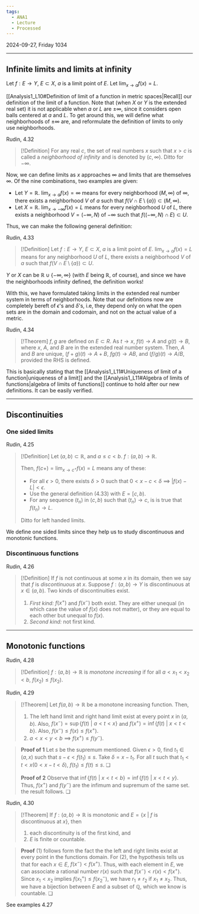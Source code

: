 ```yaml
---
tags:
  - ANA1
  - Lecture
  - Processed
---
```

2024-09-27, Friday
1034

---
## Infinite limits and limits at infinity

Let $f:E\to Y$, $E\subset X$, $a$ is a limit point of $E$.
Let  $\lim_{ x \to a }f(x)=L$.

[[Analysis1_L10#Definition of limit of a function in metric spaces|Recall]] our definition of the limit of a function. Note that (when $X$  or $Y$ is the extended real set) it is not applicable when $a$ or $L$ are $\pm \infty$, since it considers open balls centered at $a$ and $L$. To get around this, we will define what neighborhoods of $\pm \infty$ are, and reformulate the definition of limits to only use neighborhoods.

Rudin, 4.32

>[!Definition]
>For any real $c$, the set of real numbers $x$ such that $x>c$ is called a *neighborhood of infinity* and is denoted by $(c, \infty)$. Ditto for $-\infty$.

Now, we can define limits as $x$ approaches $\infty$ and limits that are themselves $\infty$. Of the nine combinations, two examples are given:
- Let $Y=\mathbb{R}$. $\lim_{ x \to a }f(x)=\infty$ means for every neighborhood $(M, \infty)$ of $\infty$, there exists a neighborhood $V$ of $a$ such that $f(V\cap E\setminus \{ a \})\subset (M, \infty)$. 
- Let $X=\mathbb{R}$. $\lim_{ x \to -\infty }f(x)=L$ means for every neighborhood $U$ of $L$, there exists a neighborhood $V=(-\infty, N)$ of $-\infty$ such that $f((-\infty, N)\cap E)\subset U$. 

Thus, we can make the following general definition:

Rudin, 4.33

>[!Definition]
>Let $f:E\to Y$, $E\subset X$, $a$ is a limit point of $E$.
>$\lim_{ x \to a }f(x)=L$ means for any neighborhood $U$ of $L$, there exists a neighborhood $V$ of $a$ such that $f(V\cap E\setminus \{ a \})\subset U$.

$Y$ or $X$ can be $\mathbb{R}\cup \{ -\infty, \infty \}$ (with $E$ being $\mathbb{R}$, of course), and since we have the neighborhoods infinity defined, the definition works!

With this, we have formulated taking limits in the extended real number system in terms of neighborhoods. Note that our definitions now are completely bereft of $\epsilon$'s and $\delta$'s, i.e, they depend only on what the open sets are in the domain and codomain, and not on the actual value of a metric.

Rudin, 4.34

>[!Theorem]
>$f, g$ are defined on $E\subset R$. As $t\to x$, $f(t)\to A$ and $g(t)\to B$, where $x$, $A$, and $B$ are in the extended real number system. 
>Then, $A$ and $B$ are unique, $(f+g)(t)\to A+B$, $fg(t)\to AB$, and $(f/g)(t)\to A/B$, provided the RHS is defined.

This is basically stating that the [[Analysis1_L11#Uniqueness of limit of a function|uniqueness of a limit]] and the [[Analysis1_L11#Algebra of limits of functions|algebra of limits of functions]] continue to hold after our new definitions. It can be easily verified.

---
## Discontinuities

### One sided limits

Rudin, 4.25

>[!Definition]
>Let $(a, b)\subset \mathbb{R}$, and $a\le c<b$. 
>$f:(a, b)\to \mathbb{R}$.
>
>Then, $f(c+)=\lim_{ x \to c^{+} }f(x)=L$ means any of these:
>- For all $\epsilon>0$, there exists $\delta>0$ such that $0<x-c<\delta$ $\implies$ $|f(x)-L|<\epsilon$.
>- Use the general definition (4.33) with $E=[c, b)$.
>- For any sequence $( t_{n} )$ in $(c, b)$ such that $(t_{n})\to c$, is is true that $f(t_{n})\to L$. 
>
>Ditto for left handed limits.

We define one sided limits since they help us to study discontinuous and monotonic functions.
### Discontinuous functions

Rudin, 4.26

>[!Definition]
>If $f$ is not continuous at some $x$ in its domain, then we say that $f$ is *discontinuous* at $x$. 
>Suppose $f:(a, b)\to Y$ is discontinuous at $x\in(a, b)$.
>Two kinds of discontinuities exist.
>1. *First kind:* $f(x^{+})$ and $f(x^{-})$ both exist. They are either unequal (in which case the value of $f(x)$ does not matter), or they are equal to each other but unequal to $f(x)$.
>2. *Second kind:* not first kind.

---
## Monotonic functions

Rudin, 4.28

>[!Definition]
>$f:(a, b)\to \mathbb{R}$ is *monotone increasing* if for all $a<x_{1}<x_{2}<b$, $f(x_{2})\le f(x_{2})$. 

Rudin, 4.29

>[!Theorem]
>Let $f(a, b)\to \mathbb{R}$ be a monotone increasing function. Then,
>1.  The left hand limit and right hand limit exist at every point $x$ in $(a, b)$. Also,  $f(x^{-})=\sup \{ f(t)\ |\ a<t<x \}$ and $f(x^{+})=\inf\{ f(t)\ |\ x<t<b \}$. Also, $f(x^{-})\leq f(x)\leq f(x^{+})$. 
>2. $a<x<y<b$ $\implies$ $f(x^{+})\le f(y^{-})$. 

>**Proof of 1**
>Let $s$ be the supremum mentioned. Given $\epsilon>0$, find $t_{1}\in(a, x)$ such that $s-\epsilon<f(t_{1})\le s$. Take $\delta=x-t_{1}$. For all $t$ such that $t_{1}<t<x$($0<x-t<\delta$), $f(t_{1})\le f(t)\le s$. ❏
>
>**Proof of 2**
>Observe that $\inf\{ f(t)\ |\ x<t<b \}=\inf\{ f(t)\ |\ x<t<y \}$. Thus, $f(x^{+})$ and $f(y^{-})$ are the infimum and supremum of the same set. the result follows. ❏

Rudin, 4.30

>[!Theorem]
>If $f:(a, b)\to \mathbb{R}$ is monotonic and $E=\{ x\ |\ f\text{ is discontinuous at }x \}$, then
>1. each discontinuity is of the first kind, and
>2. $E$ is finite or countable.

>**Proof**
>(1) follows form the fact the the left and right limits exist at every point in the functions domain. For (2), the hypothesis tells us that for each $x\in E$,  $f(x^{-})<f(x^{+})$. Thus, with each element in $E$, we can associate a rational number $r(x)$ such that $f(x^{-})<r(x)<f(x^{+})$. Since $x_{1}<x_{2}$ implies $f(x_{1}^{+})\leq f(x_{2}^{-})$, we have $r_{1}\ne r_{2}$ if $x_{1}\ne x_{2}$. Thus, we have a bijection between $E$ and a subset of $\mathbb{Q}$, which we know is countable. ❏

See examples 4.27

